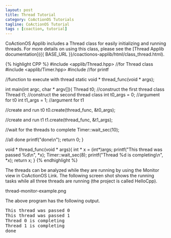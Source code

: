 ```yaml
---
layout: post
title: Thread Tutorial
category: CoActionOS Tutorials
tagline: CoActionOS Tutorial
tags : [coaction, tutorial]
---
```

CoActionOS Applib includes a Thread class for easily initializing 
and running threads. For more details on using this class, please 
see the [Thread Applib documentation]({{ BASE_URL }}/coactionos-applib/html/class_thread.html).

{% highlight CPP %}
#include <applib/Thread.hpp> //for Thread class
#include <applib/Timer.hpp>
#include <cstdio> //for printf
 
//function to execute with thread
static void * thread_func(void * args);
 
int main(int argc, char * argv[]){
  Thread t0; //construct the first thread class
  Thread t1; //construct the second thread class
  int t0_args = 0; //argument for t0
  int t1_args = 1; //argument for t1
 
  //create and run t0
  t0.create(thread_func, &t0_args);
 
  //create and run t1
  t1.create(thread_func, &t1_args);
 
  //wait for the threads to complete
  Timer::wait_sec(10);
 
  //all done
  printf("done\n");
  return 0;
}
 
void * thread_func(void * args){
  int * x = (int*)args;
  printf("This thread was passed %d\n", *x);
  Timer::wait_sec(8);
  printf("Thread %d is completing\n", *x);
  return x;
}
{% endhighlight %}

The threads can be analyzed while they are running by using the Monitor view 
in CoActionOS Link. The following screen shot shows the running tasks while 
all three threads are running (the project is called HelloCpp).

thread-monitor-example.png

The above program has the following output.

<pre>This thread was passed 0
This thread was passed 1
Thread 0 is completing
Thread 1 is completing
done
</pre>
